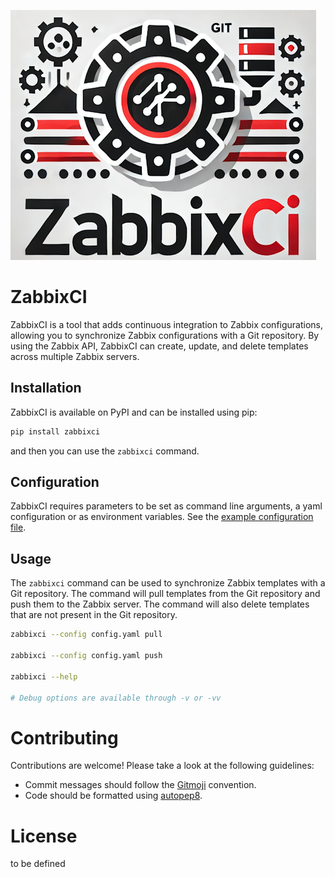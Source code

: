 ![ZabbixCI cog logo](logo.png "ZabbixCI logo")

# ZabbixCI

ZabbixCI is a tool that adds continuous integration to Zabbix configurations,
allowing you to synchronize Zabbix configurations with a Git repository. By
using the Zabbix API, ZabbixCI can create, update, and delete templates across
multiple Zabbix servers.

## Installation

ZabbixCI is available on PyPI and can be installed using pip:

```bash
pip install zabbixci
```

and then you can use the `zabbixci` command.

## Configuration

ZabbixCI requires parameters to be set as command line arguments, a yaml
configuration or as environment variables. See the
[example configuration file](config.yaml.example).

## Usage

The `zabbixci` command can be used to synchronize Zabbix templates with a Git
repository. The command will pull templates from the Git repository and push
them to the Zabbix server. The command will also delete templates that are not
present in the Git repository.

```bash
zabbixci --config config.yaml pull

zabbixci --config config.yaml push

zabbixci --help

# Debug options are available through -v or -vv
```

# Contributing

Contributions are welcome! Please take a look at the following guidelines:

- Commit messages should follow the [Gitmoji](https://gitmoji.dev/) convention.
- Code should be formatted using [autopep8](https://pypi.org/project/autopep8/).

# License

to be defined

